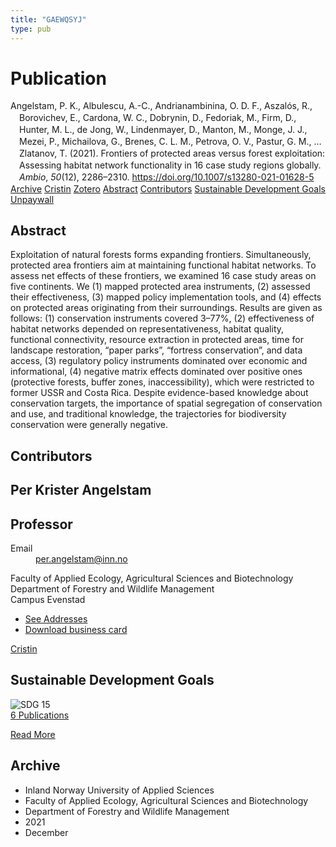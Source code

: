 ```yaml
---
title: "GAEWQSYJ"
type: pub
---
```

<h1>Publication</h1>
<article id="csl-bib-container-GAEWQSYJ" class="csl-bib-container">
  <div class="csl-bib-body" style="line-height: 1.35; padding-left: 1em; text-indent:-1em;">
  <div class="csl-entry">Angelstam, P. K., Albulescu, A.-C., Andrianambinina, O. D. F., Aszal&#xF3;s, R., Borovichev, E., Cardona, W. C., Dobrynin, D., Fedoriak, M., Firm, D., Hunter, M. L., de Jong, W., Lindenmayer, D., Manton, M., Monge, J. J., Mezei, P., Michailova, G., Brenes, C. L. M., Petrova, O. V., Pastur, G. M., &#x2026; Zlatanov, T. (2021). Frontiers of protected areas versus forest exploitation: Assessing habitat network functionality in 16 case study regions globally. <i>Ambio</i>, <i>50</i>(12), 2286&#x2013;2310. <a href="https://doi.org/10.1007/s13280-021-01628-5">https://doi.org/10.1007/s13280-021-01628-5</a></div>
</div>
  <div class="csl-bib-buttons">
    <a href="#taxonomy-article-GAEWQSYJ" class="csl-bib-button">Archive</a>
    <a href="https://app.cristin.no/results/show.jsf?id=1964512" alt="Cristin URL" class="csl-bib-button">Cristin</a>
    <a href="http://zotero.org/groups/5402882/items/GAEWQSYJ" alt="Zotero URL" class="csl-bib-button">Zotero</a>
    <a href="#abstract-article-GAEWQSYJ" class="csl-bib-button">Abstract</a>
    <a href="#contributors-article-GAEWQSYJ" class="csl-bib-button">Contributors</a>
    <a href="#sdg-article-GAEWQSYJ" class="csl-bib-button">Sustainable Development Goals</a>
    <a href="https://link.springer.com/content/pdf/10.1007/s13280-021-01628-5.pdf" class="csl-bib-button">Unpaywall</a>
  </div>
  <div id="csl-bib-meta-container-GAEWQSYJ"></div>
</article>
<div id="csl-bib-meta-GAEWQSYJ" class="csl-bib-meta">
  <article id="abstract-article-GAEWQSYJ" class="abstract-article">
    <h1>Abstract</h1>
    Exploitation of natural forests forms expanding frontiers. Simultaneously, protected area frontiers aim at maintaining functional habitat networks. To assess net effects of these frontiers, we examined 16 case study areas on five continents. We (1) mapped protected area instruments, (2) assessed their effectiveness, (3) mapped policy implementation tools, and (4) effects on protected areas originating from their surroundings. Results are given as follows: (1) conservation instruments covered 3–77%, (2) effectiveness of habitat networks depended on representativeness, habitat quality, functional connectivity, resource extraction in protected areas, time for landscape restoration, “paper parks”, “fortress conservation”, and data access, (3) regulatory policy instruments dominated over economic and informational, (4) negative matrix effects dominated over positive ones (protective forests, buffer zones, inaccessibility), which were restricted to former USSR and Costa Rica. Despite evidence-based knowledge about conservation targets, the importance of spatial segregation of conservation and use, and traditional knowledge, the trajectories for biodiversity conservation were generally negative.
  </article>
  <article id="contributors-article-GAEWQSYJ" class="contributors-article">
    <h1>Contributors</h1>
    <div class="personas"> <div class="vrtx-hinn-person-card"> <div class="photo"> <i class="lar la-user-circle missing-person"></i> </div> <div class="info"> <hgroup><h1>Per Krister Angelstam</h1> <h2>Professor</h2> </hgroup><dl> <dt>Email</dt> <dd> <a href="mailto:per.angelstam@inn.no">per.angelstam@inn.no</a> </dd> </dl> <p> Faculty of Applied Ecology, Agricultural Sciences and Biotechnology<br> Department of Forestry and Wildlife Management<br> Campus Evenstad </p> <ul class="vrtx-hinn-links"> <li><a href="https://www.inn.no/english/find-an-employee/per-angelstam.html#vrtx-hinn-addresses">See Addresses</a></li> <li><a href="https://www.inn.no/english/find-an-employee/per-angelstam.html?vrtx=vcf">Download business card</a></li> </ul> </div> </div> <a href="https://app.cristin.no/persons/show.jsf?id=1318014" alt="Cristin URL" class="personas-cristin">Cristin</a> </div>
  </article>
  <article id="sdg-article-GAEWQSYJ" class="sdg-article">
    <h1>Sustainable Development Goals</h1>
    <div class="sdg-container"><div id="sdg15" class="sdg"> <img src="{{< params subfolder >}}images/sdg/sdg15_en.png" class="image" alt="SDG 15"> <div class="sdg-overlay"> <a href="{{< params subfolder >}}en/archive/?sdg=15#archive" class="sdg-publication-count"><span>6</span> Publications</a> <p><a href="https://sdgs.un.org/goals/goal15" class="sdg-read-more">Read More</a></p> </div> </div></div>
  </article>
  <article id="taxonomy-article-GAEWQSYJ" class="taxonomy-article">
    <h1>Archive</h1>
    <ul>
      <li>Inland Norway University of Applied Sciences</li>
      <li>Faculty of Applied Ecology, Agricultural Sciences and Biotechnology</li>
      <li>Department of Forestry and Wildlife Management</li>
      <li>2021</li>
      <li>December</li>
    </ul>
  </article>
</div>
